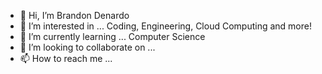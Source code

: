 - 👋 Hi, I’m Brandon Denardo
- 👀 I’m interested in ... Coding, Engineering, Cloud Computing and more!
- 🌱 I’m currently learning ... Computer Science
- 💞️ I’m looking to collaborate on ...
- 📫 How to reach me ... 

<!---
shelpo26/shelpo26 is a ✨ special ✨ repository because its `README.md` (this file) appears on your GitHub profile.
You can click the Preview link to take a look at your changes.
--->
